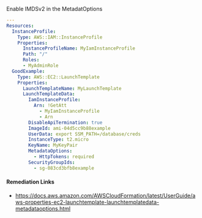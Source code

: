 
Enable IMDSv2 in the MetadatOptions

```yaml
---
Resources:
  InstanceProfile:
    Type: AWS::IAM::InstanceProfile
    Properties:
      InstanceProfileName: MyIamInstanceProfile
      Path: "/"
      Roles:
      - MyAdminRole
  GoodExample:
    Type: AWS::EC2::LaunchTemplate
    Properties:
      LaunchTemplateName: MyLaunchTemplate
      LaunchTemplateData:
        IamInstanceProfile:
          Arn: !GetAtt
            - MyIamInstanceProfile
            - Arn
        DisableApiTermination: true
        ImageId: ami-04d5cc9b88example
        UserData: export SSM_PATH=/database/creds
        InstanceType: t2.micro
        KeyName: MyKeyPair
        MetadataOptions:
          - HttpTokens: required
        SecurityGroupIds:
          - sg-083cd3bfb8example
```

#### Remediation Links
- https://docs.aws.amazon.com/AWSCloudFormation/latest/UserGuide/aws-properties-ec2-launchtemplate-launchtemplatedata-metadataoptions.html